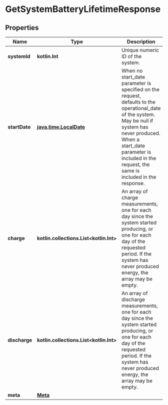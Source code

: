 
# GetSystemBatteryLifetimeResponse

## Properties
Name | Type | Description | Notes
------------ | ------------- | ------------- | -------------
**systemId** | **kotlin.Int** | Unique numeric ID of the system. |  [optional]
**startDate** | [**java.time.LocalDate**](java.time.LocalDate.md) | When no start_date parameter is specified on the request, defaults to the operational_date of the system. May be null if system has never produced. When a start_date parameter is included in the request, the same is included in the response. |  [optional]
**charge** | **kotlin.collections.List&lt;kotlin.Int&gt;** | An array of charge measurements, one for each day since the system started producing, or one for each day of the requested period. If the system has never produced energy, the array may be empty. |  [optional]
**discharge** | **kotlin.collections.List&lt;kotlin.Int&gt;** | An array of discharge measurements, one for each day since the system started producing, or one for each day of the requested period. If the system has never produced energy, the array may be empty. |  [optional]
**meta** | [**Meta**](Meta.md) |  |  [optional]



